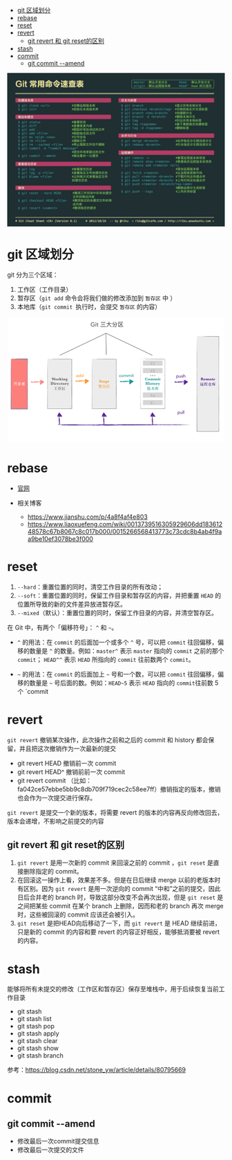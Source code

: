 * [git 区域划分](#git-区域划分)
* [rebase](#rebase)
* [reset](#reset)
* [revert](#revert)
  * [git revert 和 git reset的区别](#git-revert-和-git-reset的区别)
* [stash](#stash)
* [commit](#commit)
  * [git commit --amend](#git-commit---amend)
  
![](./image/git.png)

# git 区域划分

git 分为三个区域：

1. 工作区（工作目录）
2. 暂存区（`git add` 命令会将我们做的修改添加到 `暂存区` 中 ）
3. 本地库（`git commit `执行时，会提交  `暂存区` 的内容）

![](./image/partition.png)

# rebase

- [官网](https://git-scm.com/docs/git-rebase)

- 相关博客
  - https://www.jianshu.com/p/4a8f4af4e803
  - https://www.liaoxuefeng.com/wiki/0013739516305929606dd18361248578c67b8067c8c017b000/0015266568413773c73cdc8b4ab4f9aa9be10ef3078be3f000

# reset 

1. `--hard`：重置位置的同时，清空工作目录的所有改动；
2. `--soft`：重置位置的同时，保留工作目录和暂存区的内容，并把重置 `HEAD` 的位置所导致的新的文件差异放进暂存区。
3. `--mixed`（默认）：重置位置的同时，保留工作目录的内容，并清空暂存区。



在 Git 中，有两个「偏移符号」： `^` 和 `~`。

- `^` 的用法：在 `commit` 的后面加一个或多个 `^` 号，可以把 `commit` 往回偏移，偏移的数量是 `^` 的数量。例如：`master^` 表示 `master` 指向的 `commit` 之前的那个 `commit`； `HEAD^^` 表示 `HEAD` 所指向的 `commit` 往前数两个 `commit`。

- `~` 的用法：在 `commit` 的后面加上 `~` 号和一个数，可以把 `commit` 往回偏移，偏移的数量是 `~` 号后面的数。例如：`HEAD~5` 表示 `HEAD` 指向的 `commit`往前数 5 个 `commit

# revert

`git revert` 撤销某次操作，此次操作之前和之后的 commit 和 history 都会保留，并且把这次撤销作为一次最新的提交

- git revert HEAD                  撤销前一次 commit
- git revert HEAD^               撤销前前一次 commit
- git revert commit （比如：fa042ce57ebbe5bb9c8db709f719cec2c58ee7ff）撤销指定的版本，撤销也会作为一次提交进行保存。

`git revert` 是提交一个新的版本，将需要 revert 的版本的内容再反向修改回去，版本会递增，不影响之前提交的内容

## git revert 和 git reset的区别 

1. `git revert` 是用一次新的 commit 来回滚之前的 commit ，`git reset` 是直接删除指定的 commit。 
2. 在回滚这一操作上看，效果差不多。但是在日后继续 merge 以前的老版本时有区别。因为 `git revert` 是用一次逆向的 commit “中和”之前的提交，因此日后合并老的 branch 时，导致这部分改变不会再次出现，但是 `git reset` 是之间把某些 commit 在某个 branch 上删除，因而和老的 branch 再次 merge 时，这些被回滚的 commit 应该还会被引入。 
3. `git reset` 是把HEAD向后移动了一下，而 `git revert` 是 HEAD 继续前进，只是新的 commit 的内容和要 revert 的内容正好相反，能够抵消要被 revert 的内容。

# stash

能够将所有未提交的修改（工作区和暂存区）保存至堆栈中，用于后续恢复当前工作目录

- git stash
- git stash list
- git stash pop
- git stash apply
- git stash clear
- git stash show
- git stash branch

参考：https://blog.csdn.net/stone_yw/article/details/80795669

# commit

## git commit --amend

- 修改最后一次commit提交信息
- 修改最后一次提交的文件
